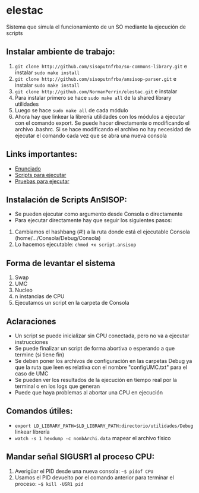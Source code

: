 # elestac
Sistema que simula el funcionamiento de un SO mediante la ejecución de scripts

## Instalar ambiente de trabajo:
1. `git clone http://github.com/sisoputnfrba/so-commons-library.git` e instalar `sudo make install`
3. `git clone http://github.com/sisoputnfrba/ansisop-parser.git` e instalar `sudo make install`
4. `git clone http://github.com/NormanPerrin/elestac.git` e instalar
5. Para instalar primero se hace `sudo make all` de la shared library utilidades
6. Luego se hace `sudo make all` de cada módulo
7. Ahora hay que linkear la librería utilidades con los módulos a ejecutar con el comando export. Se puede hacer directamente o modificando el archivo .bashrc. Si se hace modificando el archivo no hay necesidad de ejecutar el comando cada vez que se abra una nueva consola

## Links importantes:
- [Enunciado](https://sisoputnfrba.gitbooks.io/elestac-tp-1c2016)
- [Scripts para ejecutar](https://github.com/sisoputnfrba/scripts-ansisop)
- [Pruebas para ejecutar](http://faq.utn.so/elestac-pruebas)

## Instalación de Scripts AnSISOP:
- Se pueden ejecutar como argumento desde Consola o directamente
- Para ejecutar directamente hay que seguir los siguientes pasos:
1. Cambiamos el hashbang (#!) a la ruta donde está el ejecutable Consola (home/.../Consola/Debug/Consola)
2. Lo hacemos ejecutable: `chmod +x script.ansisop`

## Forma de levantar el sistema
1. Swap
2. UMC
3. Nucleo
4. n instancias de CPU
5. Ejecutamos un script en la carpeta de Consola

## Aclaraciones
- Un script se puede inicializar sin CPU conectada, pero no va a ejecutar instrucciones
- Se puede finalizar un script de forma abortiva o esperando a que termine (si tiene fin)
- Se deben poner los archivos de configuración en las carpetas Debug ya que la ruta que leen es relativa con el nombre "configUMC.txt" para el caso de UMC
- Se pueden ver los resultados de la ejecución en tiempo real por la terminal o en los logs que generan
- Puede que haya problemas al abortar una CPU en ejecución

## Comandos útiles:
- `export LD_LIBRARY_PATH=$LD_LIBRARY_PATH:directorio/utilidades/Debug` linkear librería
- `watch -s 1 hexdump -c nombArchi.data` mapear el archivo físico

## Mandar señal SIGUSR1 al proceso CPU:
1. Averigüar el PID desde una nueva consola: `~$ pidof CPU`
2. Usamos el PID devuelto por el comando anterior para terminar el proceso: `~$ kill -USR1 pid`
